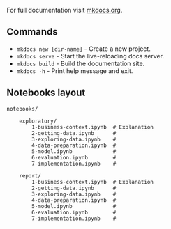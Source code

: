 

For full documentation visit [mkdocs.org](https://www.mkdocs.org).

## Commands

* `mkdocs new [dir-name]` - Create a new project.
* `mkdocs serve` - Start the live-reloading docs server.
* `mkdocs build` - Build the documentation site.
* `mkdocs -h` - Print help message and exit.

## Notebooks layout

    notebooks/

		exploratory/
			1-business-context.ipynb  # Explanation
			2-getting-data.ipynb      #
			3-exploring-data.ipynb    #
			4-data-preparation.ipynb  #
			5-model.ipynb             #
			6-evaluation.ipynb        #
			7-implementation.ipynb    #

		report/
			1-business-context.ipynb  # Explanation
			2-getting-data.ipynb      #
			3-exploring-data.ipynb    #
			4-data-preparation.ipynb  #
			5-model.ipynb             #
			6-evaluation.ipynb        #
			7-implementation.ipynb    #